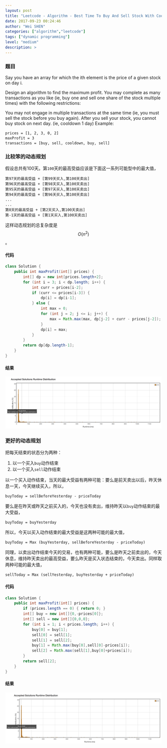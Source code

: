 ```yaml
---
layout: post
title: "Leetcode - Algorithm - Best Time To Buy And Sell Stock With Cooldown "
date: 2017-09-23 00:24:46
author: "Wei SHEN"
categories: ["algorithm","leetcode"]
tags: ["dynamic programming"]
level: "medium"
description: >
---
```


### 题目
Say you have an array for which the ith element is the price of a given stock on day i.

Design an algorithm to find the maximum profit. You may complete as many transactions as you like (ie, buy one and sell one share of the stock multiple times) with the following restrictions:

You may not engage in multiple transactions at the same time (ie, you must sell the stock before you buy again).
After you sell your stock, you cannot buy stock on next day. (ie, cooldown 1 day)
Example:
```
prices = [1, 2, 3, 0, 2]
maxProfit = 3
transactions = [buy, sell, cooldown, buy, sell]
```

### 比较笨的动态规划
假设总共有100天。第`100`天的最高受益应该是下面这一系列可能型中的最大值，
```
第97天的最高受益 + [第99天买入,第100天卖出]
第96天的最高受益 + [第98天买入,第100天卖出]
第95天的最高受益 + [第97天买入,第100天卖出]
第94天的最高受益 + [第96天买入,第100天卖出]
...
...
第0天的最高受益 + [第2天买入,第100天卖出]
第-1天的最高受益 + [第1天买入,第100天卖出]
```
这样动态规划的总复杂度是 $$O(n^2)$$。

#### 代码
```java
class Solution {
    public int maxProfit(int[] prices) {
        int[] dp = new int[prices.length+2];
        for (int i = 3; i < dp.length; i++) {
            int curr = prices[i-2];
            if (curr <= prices[i-3]) {
                dp[i] = dp[i-1];
            } else {
                int max = 0;
                for (int j = 2; j <= i; j++) {
                    max = Math.max(max, dp[j-2] + curr - prices[j-2]);
                }
                dp[i] = max;
            }
        }
        return dp[dp.length-1];
    }
}
```

#### 结果
![best-time-to-buy-and-sell-stock-with-cooldown-1](/images/leetcode/best-time-to-buy-and-sell-stock-with-cooldown-1.png)


### 更好的动态规划
把每天结束的状态分为两种：
1. 以一个买入`buy`动作结束
2. 以一个买入`sell`动作结束

以一个买入动作结束，当天的最大受益有两种可能：要么是前天卖出以后，昨天休息一天，今天继续买入，所以，
```
buyToday = sellBeforeYesterday - priceToday
```
要么是在昨天或昨天之前买入的，今天也没有卖出，维持昨天以`buy`动作结束的最大受益，
```
buyToday = buyYesterday
```
所以，今天以买入动作结束的最大受益是这两种可能的最大值，
```
buyToday = Max (buyYesterday, sellBeforeYesterday - priceToday)
```
同理，以卖出动作结束今天的交易，也有两种可能，要么是昨天之前卖出的，今天休息，维持昨天卖出的最高受益，要么昨天是买入状态结束的，今天卖出。同样取两种可能的最大值，
```
sellToday = Max (sellYesterday, buyYesterday + priceToday)
```

#### 代码
```java
class Solution {
    public int maxProfit(int[] prices) {
        if (prices.length == 0) { return 0; }
        int[] buy = new int[]{0,-prices[0]};
        int[] sell = new int[]{0,0,0};
        for (int i = 1; i < prices.length; i++) {
            buy[0] = buy[1];
            sell[0] = sell[1];
            sell[1] = sell[2];
            buy[1] = Math.max(buy[0],sell[0]-prices[i]);
            sell[2] = Math.max(sell[1],buy[0]+prices[i]);
        }
        return sell[2];
    }
}
```

#### 结果
![best-time-to-buy-and-sell-stock-with-cooldown-2](/images/leetcode/best-time-to-buy-and-sell-stock-with-cooldown-2.png)
